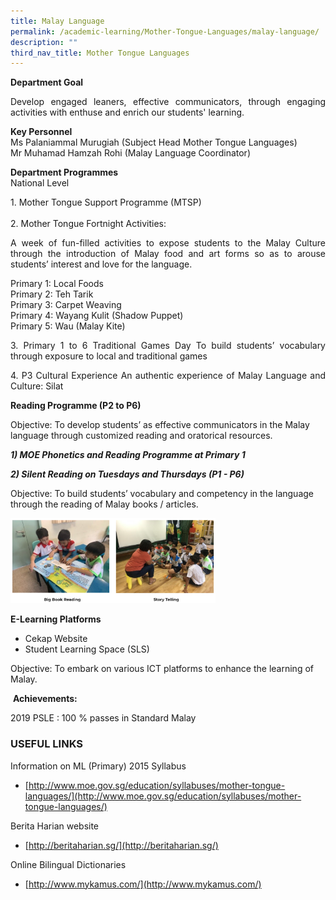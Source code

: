 ```yaml
---
title: Malay Language
permalink: /academic-learning/Mother-Tongue-Languages/malay-language/
description: ""
third_nav_title: Mother Tongue Languages
---
```

**Department Goal**   
<p align="justify">
Develop engaged leaners, effective communicators, through engaging activities with enthuse and enrich our students' learning.
	</p>
  
**Key Personnel**   
Ms Palaniammal Murugiah  (Subject Head Mother Tongue Languages)
Mr Muhamad Hamzah Rohi  (Malay Language Coordinator)

**Department Programmes** <br>
National Level
<p align="justify">
1. Mother Tongue Support Programme (MTSP)
<br>
<br>
2. Mother Tongue Fortnight Activities:
</p>
<p align="justify">
A week of fun-filled activities to expose students to the Malay Culture through the introduction of Malay food and art forms so as to arouse students’ interest and love for the language.  
</p>

Primary 1: Local Foods <br>
Primary 2: Teh Tarik  <br>
Primary 3: Carpet Weaving  <br>
Primary 4: Wayang Kulit (Shadow Puppet)<br>
Primary 5: Wau (Malay Kite)<br>

<p align="justify">
3. Primary 1 to 6 Traditional Games Day
To build students’ vocabulary through exposure to local and traditional games
</p>
<p align="justify">
4. P3 Cultural Experience  
An authentic experience of Malay Language and Culture: Silat
</p>

**Reading Programme (P2 to P6)**

Objective: To develop students’ as effective communicators in the Malay language through customized reading and oratorical resources. 

**_1) MOE Phonetics and Reading Programme at Primary 1_**

**_2) Silent Reading on Tuesdays and Thursdays (P1 - P6)_**

Objective: To build students’ vocabulary and competency in the language through the reading of Malay books / articles.

<img src="/images/malay6.png" 
     style="width:65%">


**E-Learning Platforms**
* Cekap Website 
* Student Learning Space (SLS)

Objective: To embark on various ICT platforms to enhance the learning of Malay.  

 **Achievements:**

2019 PSLE : 100 % passes in Standard Malay 

  

### USEFUL LINKS

Information on ML (Primary) 2015 Syllabus  
* [http://www.moe.gov.sg/education/syllabuses/mother-tongue-languages/](http://www.moe.gov.sg/education/syllabuses/mother-tongue-languages/)

Berita Harian website  
* [http://beritaharian.sg/](http://beritaharian.sg/)

Online Bilingual Dictionaries  
* [http://www.mykamus.com/](http://www.mykamus.com/)